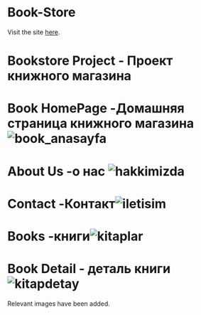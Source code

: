 # Book-Store 
Visit the site [here](https://book-store-vert-five.vercel.app/).
# Bookstore Project - Проект книжного магазина
# Book HomePage -Домашняя страница книжного магазина ![book_anasayfa](https://github.com/omerfarukkpala/Book-Store/assets/101570820/8352d73b-c197-4766-823f-eb67387f1256)
# About Us -о нас ![hakkimizda](https://github.com/omerfarukkpala/Book-Store/assets/101570820/43f28439-1719-40d8-9f37-141d16657ef9)
# Contact -Контакт![iletisim](https://github.com/omerfarukkpala/Book-Store/assets/101570820/6f87f366-6b49-4a5a-96c5-cb1b2263023d)
# Books -книги![kitaplar](https://github.com/omerfarukkpala/Book-Store/assets/101570820/76a39fcd-34b8-4854-a937-1940553b8ea1)
# Book Detail - деталь книги ![kitapdetay](https://github.com/omerfarukkpala/Book-Store/assets/101570820/077468c8-ae60-4438-8a25-2e51d8c6c554)
Relevant images have been added.
